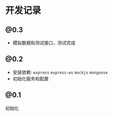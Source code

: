 # 开发记录

## @0.3

- 模拟数据和测试接口，测试完成

## @0.2

- 安装依赖: `express` `express-ws` `mockjs` `mongoose`
- 初始化服务和配置

## @0.1

初始化
